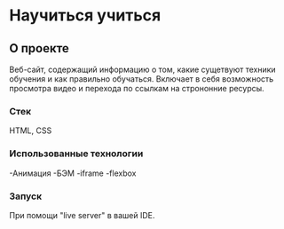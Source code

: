 # Научиться учиться

## О проекте

Веб-сайт, содержащий информацию о том, какие сущетвуют техники обучения и как правильно обучаться. Включает в себя возможность просмотра видео и перехода по ссылкам на стрононние ресурсы.

### Стек

HTML, CSS


### Использованные технологии

-Анимация
-БЭМ
-iframe
-flexbox


### Запуск

При помощи "live server" в вашей IDE.


